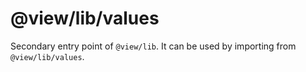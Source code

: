 # @view/lib/values

Secondary entry point of `@view/lib`. It can be used by importing from `@view/lib/values`.
